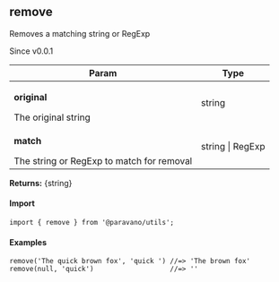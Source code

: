 <h2>remove</h2>
<p>Removes a matching string or RegExp</p>
<p>Since v0.0.1</p>
<table>
      <thead>
      <tr>
        <th>Param</th>
        <th>Type</th></tr>
      </thead>
      <tbody><tr><td><p><b>original</b></p>The original string</td><td>string</td></tr><tr><td><p><b>match</b></p>The string or RegExp to match for removal</td><td>string | RegExp</td></tr></tbody>
    </table><p><b>Returns:</b> {string}</p>
<h4>Import</h4>

```
import { remove } from '@paravano/utils';
```

  <h4>Examples</h4>




```    
remove('The quick brown fox', 'quick ') //=> 'The brown fox'
remove(null, 'quick')                   //=> ''
```

    